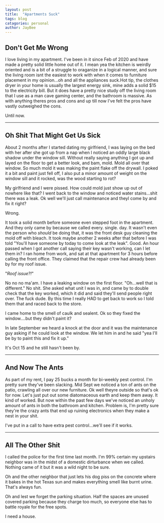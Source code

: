 ```yaml
---
layout: post
title:  "Apartments Suck"
tags: blog
catagories: personal
author: JayBee
---
```

## Don't Get Me Wrong
I love living in my apartment. I've been in it since Feb of 2020 and have made a pretty solid little home out of it. I mean yea the kitchen is weirdly oriented and is a bit of a struggle to oraganize in a logical manner, and sure the living room isnt the easiest to work with when it comes to furniture placement in my opinion...oh and all the appliances suck.Hot tip, the clothes dryer in your home is usually the largest energy sink, mine adds a solid $15 to the electricity bill. But it does have a pretty nice study off the living room that I use as a man cave gaming center, and the bathroom is massive. As with anything theres pros and cons and up till now I've felt the pros have vastly outweighed the cons.

Until now.

--------------------------------------------------------------------------------------------------------------------------------------------------------------------------------------

## Oh Shit That Might Get Us Sick
About 2 months after I started dating my girlfriend, I was laying on the bed with her after she got up from a nap when I noticed an oddly large black shadow under the window sill. Without really saying anything I got up and layed on the floor to get a better look, and bam, mold. Mold all over that window. So much mold it was making the paint flake off the drywall. I poked it a bit and paint just fell off, I also put a minor amount of weight on the window sill and it rocked, was the wood starting to rot?

My girlfriend and I were pissed. How could mold just show up out of nowhere like that? I went back to the window and noticed water stains...shit there was a leak. Ok well we'll just call maintenance and theyl come by and fix it right? 

Wrong.

It took a solid month before someone even stepped foot in the apartment. And they only came by because we called every. single. day. It wasn't even the person who *should* be doing that, it was the front desk guy cleaning the mold off with bleach. It took maybe another 2 weeks after that before I was told "You'll have someone by today to come look at the leak". Good. An hour passed when I got another call saying their key wasn't working, can I let them in? I ran home from work, and sat at that apartment for 3 hours before calling the front office. They claimed that the repair crew had already been by for my roof issue.

"*Roof issue?!*"

No no no ma'am. I have a leaking window on the first floor. "Oh...well that is different." No shit. She asked what unit I was in, and came by to double check that the key worked, which it did and said they'll send people right over. The fuck dude. By this time I really HAD to get back to work so I told them that and raced back to the store.

I came home to the smell of caulk and sealent. Ok so they fixed the window....but they didn't paint it?

In late September we heard a knock at the door and it was the maintenance guy asking if he could look at the window. We let him in and he said "yea I'll be by to paint this and fix it up."

It's Oct 15 and he still hasn't been by.

--------------------------------------------------------------------------------------------------------------------------------------------------------------------------------------

## And Now The Ants
As part of my rent, I pay 25 bucks a month for bi-weekly pest control. I'm pretty sure they've been slacking. Mid Sept we noticed a ton of ants on the patio, crawling all over our new furniture. Ok well theyre outside so that's ok for now. Let's just put out some diatomaceous earth and keep them away. It kind of worked. But now within the past few days we've noticed an unholy amount of ants in both the bathroom and kitchen. Problem is, I'm pretty sure they're the crazy ants that end up ruining electronics when they make a nest in your shit. 

I've put in a call to have extra pest control...we'll see if it works.

--------------------------------------------------------------------------------------------------------------------------------------------------------------------------------------

## All The Other Shit
I called the police for the first time last month. I'm 99% certain my upstairs neighbor was in the midst of a domestic dirturbance when we called. Nothing came of it but it was a wild night to be sure. 

Oh and the other neighbor that just lets his dog piss on the concrete where it bakes in the hot Texas sun and makes everything smell like burnt urine. That's always fun.

Oh and lest we forget the parking situation. Half the spaces are unused covered parking because they charge too much, so everyone else has to battle royale for the free spots.

I need a house.